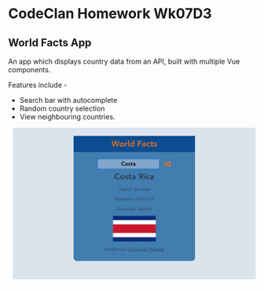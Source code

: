 # CodeClan Homework Wk07D3
## World Facts App
An app which displays country data from an API, built with multiple Vue components.

Features include -  
* Search bar with autocomplete
* Random country selection
* View neighbouring countries.

![screenshot](screenshots/screenshot.png)
